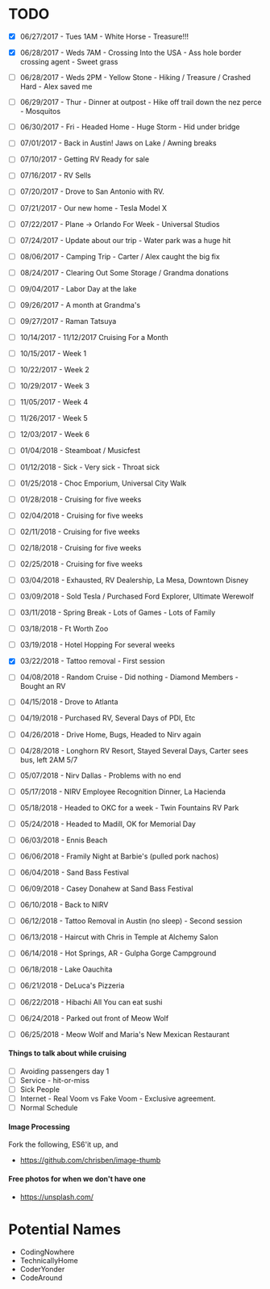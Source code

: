 # TODO

- [X] 06/27/2017 - Tues 1AM - White Horse - Treasure!!!
- [X] 06/28/2017 - Weds 7AM - Crossing Into the USA - Ass hole border crossing agent - Sweet grass
- [ ] 06/28/2017 - Weds 2PM - Yellow Stone - Hiking / Treasure / Crashed Hard - Alex saved me
- [ ] 06/29/2017 - Thur - Dinner at outpost - Hike off trail down the nez perce - Mosquitos
- [ ] 06/30/2017 - Fri - Headed Home - Huge Storm - Hid under bridge
- [ ] 07/01/2017 - Back in Austin! Jaws on Lake / Awning breaks
- [ ] 07/10/2017 - Getting RV Ready for sale
- [ ] 07/16/2017 - RV Sells
- [ ] 07/20/2017 - Drove to San Antonio with RV.
- [ ] 07/21/2017 - Our new home - Tesla Model X
- [ ] 07/22/2017 - Plane -> Orlando For Week - Universal Studios
- [ ] 07/24/2017 - Update about our trip - Water park was a huge hit
- [ ] 08/06/2017 - Camping Trip - Carter / Alex caught the big fix
- [ ] 08/24/2017 - Clearing Out Some Storage / Grandma donations
- [ ] 09/04/2017 - Labor Day at the lake
- [ ] 09/26/2017 - A month at Grandma's
- [ ] 09/27/2017 - Raman Tatsuya
- [ ] 10/14/2017 - 11/12/2017 Cruising For a Month
- [ ] 10/15/2017 - Week 1
- [ ] 10/22/2017 - Week 2
- [ ] 10/29/2017 - Week 3
- [ ] 11/05/2017 - Week 4
- [ ] 11/26/2017 - Week 5
- [ ] 12/03/2017 - Week 6
- [ ] 01/04/2018 - Steamboat / Musicfest
- [ ] 01/12/2018 - Sick - Very sick - Throat sick
- [ ] 01/25/2018 - Choc Emporium, Universal City Walk
- [ ] 01/28/2018 - Cruising for five weeks
- [ ] 02/04/2018 - Cruising for five weeks
- [ ] 02/11/2018 - Cruising for five weeks
- [ ] 02/18/2018 - Cruising for five weeks
- [ ] 02/25/2018 - Cruising for five weeks
- [ ] 03/04/2018 - Exhausted, RV Dealership, La Mesa, Downtown Disney
- [ ] 03/09/2018 - Sold Tesla / Purchased Ford Explorer, Ultimate Werewolf
- [ ] 03/11/2018 - Spring Break - Lots of Games - Lots of Family
- [ ] 03/18/2018 - Ft Worth Zoo
- [ ] 03/19/2018 - Hotel Hopping For several weeks
- [X] 03/22/2018 - Tattoo removal - First session
- [ ] 04/08/2018 - Random Cruise - Did nothing - Diamond Members - Bought an RV
- [ ] 04/15/2018 - Drove to Atlanta
- [ ] 04/19/2018 - Purchased RV, Several Days of PDI, Etc
- [ ] 04/26/2018 - Drive Home, Bugs, Headed to Nirv again
- [ ] 04/28/2018 - Longhorn RV Resort, Stayed Several Days, Carter sees bus, left 2AM 5/7
- [ ] 05/07/2018 - Nirv Dallas - Problems with no end
- [ ] 05/17/2018 - NIRV Employee Recognition Dinner, La Hacienda
- [ ] 05/18/2018 - Headed to OKC for a week - Twin Fountains RV Park
- [ ] 05/24/2018 - Headed to Madill, OK for Memorial Day
- [ ] 06/03/2018 - Ennis Beach
- [ ] 06/06/2018 - Framily Night at Barbie's (pulled pork nachos)
- [ ] 06/04/2018 - Sand Bass Festival
- [ ] 06/09/2018 - Casey Donahew at Sand Bass Festival
- [ ] 06/10/2018 - Back to NIRV
- [ ] 06/12/2018 - Tattoo Removal in Austin (no sleep) - Second session
- [ ] 06/13/2018 - Haircut with Chris in Temple at Alchemy Salon
- [ ] 06/14/2018 - Hot Springs, AR - Gulpha Gorge Campground
- [ ] 06/18/2018 - Lake Oauchita
- [ ] 06/21/2018 - DeLuca's Pizzeria
- [ ] 06/22/2018 - Hibachi All You can eat sushi
- [ ] 06/24/2018 - Parked out front of Meow Wolf
- [ ] 06/25/2018 - Meow Wolf and Maria's New Mexican Restaurant


#### Things to talk about while cruising

- [ ] Avoiding passengers day 1
- [ ] Service - hit-or-miss
- [ ] Sick People
- [ ] Internet - Real Voom vs Fake Voom - Exclusive agreement.  
- [ ] Normal Schedule

#### Image Processing

Fork the following, ES6'it up, and

- https://github.com/chrisben/image-thumb

#### Free photos for when we don't have one

- https://unsplash.com/

# Potential Names

- CodingNowhere
- TechnicallyHome
- CoderYonder
- CodeAround
